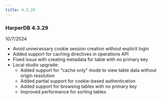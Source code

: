 ```yaml
---
title: 4.3.29
---
```


### HarperDB 4.3.29

10/7/2024

- Avoid unnecessary cookie session creation without explicit login
- Added support for caching directives in operations API
- Fixed issue with creating metadata for table with no primary key
- Local studio upgrade:
  - Added support for "cache only" mode to view table data without origin resolution
  - Added partial support for cookie-based authentication
  - Added support for browsing tables with no primary key
  - Improved performance for sorting tables
